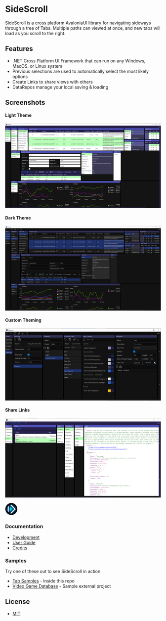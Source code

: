 # SideScroll
SideScroll is a cross platform AvaloniaUI library for navigating sideways through a tree of Tabs. Multiple paths can viewed at once, and new tabs will load as you scroll to the right.

## Features
* .NET Cross Platform UI Framework that can run on any Windows, MacOS, or Linux system
* Previous selections are used to automatically select the most likely options
* Create Links to share views with others
* DataRepos manage your local saving & loading

## Screenshots
#### Light Theme
![Light Theme](Images/Screenshots/ColumnTypes_CustomControl_Charts_Light.png)
#### Dark Theme
![Dark Theme](Images/Screenshots/ColumnTypes_CustomControl_Charts_Dark.png)
#### Custom Theming
![Custom Theme](Images/Screenshots/CustomTheme.png)
#### Share Links
![Links](Images/Screenshots/Links.png)

![Logo](Images/Logo/png/SideScroll_40.png)

### Documentation
* [Development](Docs/Dev/Development.md)
* [User Guide](Docs/UserGuide.md)
* [Credits](Docs/Credits.md)

### Samples
Try one of these out to see SideScroll in action
* [Tab Samples](/Programs/SideScroll.Start.Avalonia/MainWindow.cs) - Inside this repo
* [Video Game Database](https://github.com/SideScrollUI/VideoGamesDB) - Sample external project

## License
* [MIT](LICENSE)